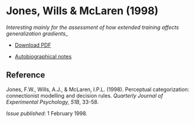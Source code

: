 # Jones, Wills & McLaren (1998)

_Interesting mainly for the assessment of how extended training affects generalization gradients__

- [Download PDF](http://www.willslab.org.uk/pubs/1998jones.pdf)

- [Autobiographical notes](auto102.md)

## Reference

Jones, F.W., Wills, A.J., & McLaren, I.P.L. (1998). Perceptual categorization: connectionist modelling and decision rules. _Quarterly Journal of Experimental Psychology, 51B_, 33-58. 

_Issue published_: 1 February 1998.
